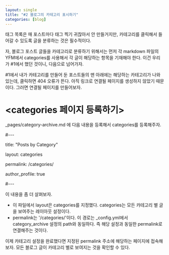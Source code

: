 ```yaml
---
layout: single
title: "#2 블로그의 카테고리 표시하기"
categories: [blog]
---
```


태그 목록은 매 포스트마다 태그 찍기 귀찮아서 안 만들거지만, 카테고리를 클릭해서 들어갈 수 있도록 글을 분류하는 것은 필수적이다.

자, 블로그 포스트 글들을 카테고리로 분류하기 위해서는 먼저 각 markdown 파일의 YFM에서 categories를 사용해서 각 글이 해당하는 항목을 기재해야 한다. 이건 우리가
#1에서 했던 것이니, 다음으로 넘어가자.

#1에서 내가 카테고리를 만들어 둔 포스트들의 맨 아래에는 해당하는 카테고리가 나와있는데, 클릭하면 404 오류가 뜬다. 아직 링크로 연결될 페이지를 생성하지 않았기 때문이다. 그러면 연결될 페이지를 만들어보자.

# <categories 페이지 등록하기>
\_pages/category-archive.md 에 다음 내용을 등록해서 categories를 등록해주자.

#---

title: "Posts by Category"

layout: categories

permalink: /categories/

author_profile: true

#---

이 내용을 좀 더 살펴보자. 
* 이 파일에서 layout은 categories를 지정했다. categories는 모든 카테고리 별 글을 보여주는 레이아웃 설정이다.
* permalink는 '/categories/'이다. 이 경로는 \_config.yml에서 category_archive 설정의 path와 동일하다. 즉 해당 설정과 동일한 permalink로 연결해주는 것이다.


이제 카테고리 설정을 완료했다면 지정된 permalink 주소에 해당하는 페이지에 접속해보자. 모든 블로그 글이 카테고리 별로 보여지는 것을 확인할 수 있다.

